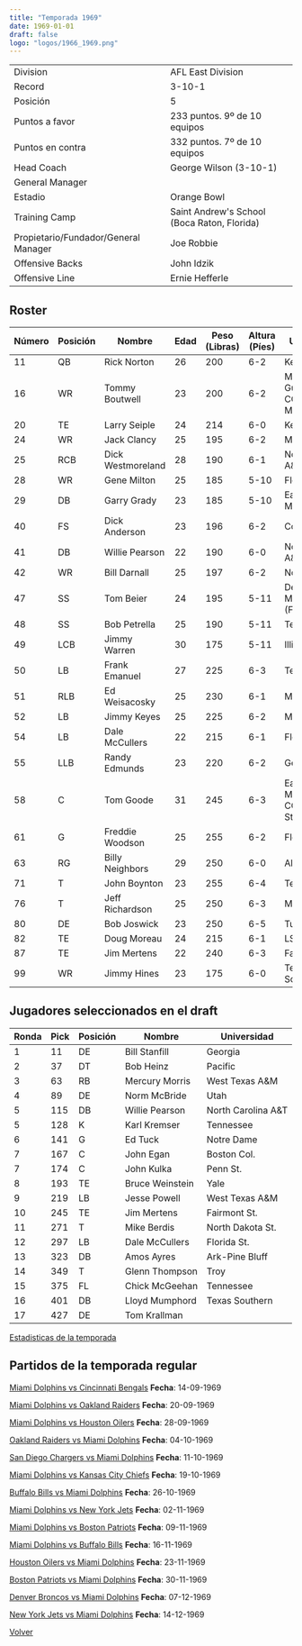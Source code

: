 ```yaml
---
title: "Temporada 1969"
date: 1969-01-01
draft: false
logo: "logos/1966_1969.png"
---
```


|                      |                      |
|-------------------------|---------------------------|
| Division               | AFL East Division            |
| Record                 | 3-10-1              |
| Posición               | 5            |
| Puntos a favor         | 233 puntos. 9º de 10 equipos           |
| Puntos en contra       | 332 puntos. 7º de 10 equipos       |
| Head Coach             | George Wilson (3-10-1)               |
| General Manager        |       |
| Estadio                | Orange Bowl             |
| Training Camp          | Saint Andrew's School (Boca Raton, Florida)        |
| Propietario/Fundador/General Manager | Joe Robbie |
| Offensive Backs | John Idzik |
| Offensive Line | Ernie Hefferle |


## Roster

| Número | Posición | Nombre           | Edad | Peso (Libras) | Altura (Píes) | Universidad          |
|--------|----------|------------------|------|---------------|---------------|----------------------|
| 11 | QB | Rick Norton | 26 | 200 | 6-2 | Kentucky |
| 16 | WR | Tommy Boutwell | 23 | 200 | 6-2 | Mississippi Gulf Coast CC,Southern Miss |
| 20 | TE | Larry Seiple | 24 | 214 | 6-0 | Kentucky |
| 24 | WR | Jack Clancy | 25 | 195 | 6-2 | Michigan |
| 25 | RCB | Dick Westmoreland | 28 | 190 | 6-1 | North Carolina A&T |
| 28 | WR | Gene Milton | 25 | 185 | 5-10 | Florida A&M |
| 29 | DB | Garry Grady | 23 | 185 | 5-10 | Eastern Michigan |
| 40 | FS | Dick Anderson | 23 | 196 | 6-2 | Colorado |
| 41 | DB | Willie Pearson | 22 | 190 | 6-0 | North Carolina A&T |
| 42 | WR | Bill Darnall | 25 | 197 | 6-2 | North Carolina |
| 47 | SS | Tom Beier | 24 | 195 | 5-11 | Detroit Mercy,Miami (FL) |
| 48 | SS | Bob Petrella | 25 | 190 | 5-11 | Tennessee |
| 49 | LCB | Jimmy Warren | 30 | 175 | 5-11 | Illinois |
| 50 | LB | Frank Emanuel | 27 | 225 | 6-3 | Tennessee |
| 51 | RLB | Ed Weisacosky | 25 | 230 | 6-1 | Miami (FL) |
| 52 | LB | Jimmy Keyes | 25 | 225 | 6-2 | Mississippi |
| 54 | LB | Dale McCullers | 22 | 215 | 6-1 | Florida St. |
| 55 | LLB | Randy Edmunds | 23 | 220 | 6-2 | Georgia Tech |
| 58 | C | Tom Goode | 31 | 245 | 6-3 | East Mississippi CC,Mississippi St. |
| 61 | G | Freddie Woodson | 25 | 255 | 6-2 | Florida A&M |
| 63 | RG | Billy Neighbors | 29 | 250 | 6-0 | Alabama |
| 71 | T | John Boynton | 23 | 255 | 6-4 | Tennessee |
| 76 | T | Jeff Richardson | 25 | 250 | 6-3 | Michigan St. |
| 80 | DE | Bob Joswick | 23 | 250 | 6-5 | Tulsa |
| 82 | TE | Doug Moreau | 24 | 215 | 6-1 | LSU |
| 87 | TE | Jim Mertens | 22 | 240 | 6-3 | Fairmont St. |
| 99 | WR | Jimmy Hines | 23 | 175 | 6-0 | Texas Southern |


## Jugadores seleccionados en el draft

| Ronda | Pick | Posición | Nombre           | Universidad          |
|-------|------|----------|------------------|----------------------|
| 1 | 11 | DE | Bill Stanfill | Georgia |
| 2 | 37 | DT | Bob Heinz | Pacific |
| 3 | 63 | RB | Mercury Morris | West Texas A&M |
| 4 | 89 | DE | Norm McBride | Utah |
| 5 | 115 | DB | Willie Pearson | North Carolina A&T |
| 5 | 128 | K | Karl Kremser | Tennessee |
| 6 | 141 | G | Ed Tuck | Notre Dame |
| 7 | 167 | C | John Egan | Boston Col. |
| 7 | 174 | C | John Kulka | Penn St. |
| 8 | 193 | TE | Bruce Weinstein | Yale |
| 9 | 219 | LB | Jesse Powell | West Texas A&M |
| 10 | 245 | TE | Jim Mertens | Fairmont St. |
| 11 | 271 | T | Mike Berdis | North Dakota St. |
| 12 | 297 | LB | Dale McCullers | Florida St. |
| 13 | 323 | DB | Amos Ayres | Ark-Pine Bluff |
| 14 | 349 | T | Glenn Thompson | Troy |
| 15 | 375 | FL | Chick McGeehan | Tennessee |
| 16 | 401 | DB | Lloyd Mumphord | Texas Southern |
| 17 | 427 | DE | Tom Krallman |  |



[Estadisticas de la temporada](/historia/stats/1969)

## Partidos de la temporada regular

[Miami Dolphins vs Cincinnati Bengals](/historia/partidos/mia-cin-19690914) **Fecha**: 14-09-1969

[Miami Dolphins vs Oakland Raiders](/historia/partidos/mia-oak-19690920) **Fecha**: 20-09-1969

[Miami Dolphins vs Houston Oilers](/historia/partidos/mia-hou-19690928) **Fecha**: 28-09-1969

[Oakland Raiders vs Miami Dolphins](/historia/partidos/oak-mia-19691004) **Fecha**: 04-10-1969

[San Diego Chargers vs Miami Dolphins](/historia/partidos/sd-mia-19691011) **Fecha**: 11-10-1969

[Miami Dolphins vs Kansas City Chiefs](/historia/partidos/mia-kc-19691019) **Fecha**: 19-10-1969

[Buffalo Bills vs Miami Dolphins](/historia/partidos/buf-mia-19691026) **Fecha**: 26-10-1969

[Miami Dolphins vs New York Jets](/historia/partidos/mia-nyj-19691102) **Fecha**: 02-11-1969

[Miami Dolphins vs Boston Patriots](/historia/partidos/mia-bos-19691109) **Fecha**: 09-11-1969

[Miami Dolphins vs Buffalo Bills](/historia/partidos/mia-buf-19691116) **Fecha**: 16-11-1969

[Houston Oilers vs Miami Dolphins](/historia/partidos/hou-mia-19691123) **Fecha**: 23-11-1969

[Boston Patriots vs Miami Dolphins](/historia/partidos/bos-mia-19691130) **Fecha**: 30-11-1969

[Denver Broncos vs Miami Dolphins](/historia/partidos/den-mia-19691207) **Fecha**: 07-12-1969

[New York Jets vs Miami Dolphins](/historia/partidos/nyj-mia-19691214) **Fecha**: 14-12-1969





[Volver](/historia)